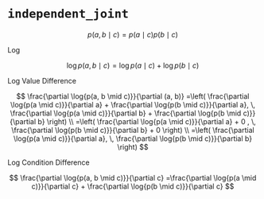 # `independent_joint`

$$
  p(a, b \mid c) = p(a \mid c) p(b \mid c)
$$

Log

$$
 \log{p(a, b \mid c)} = \log{p(a \mid c)} + \log{p(b \mid c)}
$$

Log Value Difference

$$
  \frac{\partial \log{p(a, b \mid c)}}{\partial (a, b)} 
  =\left( \frac{\partial \log{p(a \mid c)}}{\partial a} + \frac{\partial \log{p(b \mid c)}}{\partial a}, \, \frac{\partial \log{p(a \mid c)}}{\partial b} + \frac{\partial \log{p(b \mid c)}}{\partial b} \right) \\
  =\left( \frac{\partial \log{p(a \mid c)}}{\partial a} + 0 , \, \frac{\partial \log{p(b \mid c)}}{\partial b} + 0 \right) \\
  =\left( \frac{\partial \log{p(a \mid c)}}{\partial a}, \, \frac{\partial \log{p(b \mid c)}}{\partial b} \right)
$$

Log Condition Difference

$$
  \frac{\partial \log{p(a, b \mid c)}}{\partial c} 
  =\frac{\partial \log{p(a \mid c)}}{\partial c} + \frac{\partial \log{p(b \mid c)}}{\partial c}
$$
